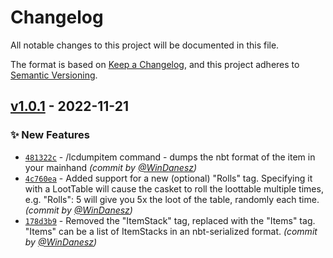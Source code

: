 # Changelog
All notable changes to this project will be documented in this file.

The format is based on [Keep a Changelog](https://keepachangelog.com/en/1.0.0/),
and this project adheres to [Semantic Versioning](https://semver.org/spec/v2.0.0.html).

 
## [v1.0.1] - 2022-11-21
### :sparkles: New Features
- [`481322c`](https://github.com/WinDanesz/LootCasket/commit/481322c65515b6c5aac2ff9d24efcd6c780262c8) - /lcdumpitem command - dumps the nbt format of the item in your mainhand *(commit by [@WinDanesz](https://github.com/WinDanesz))*
- [`4c760ea`](https://github.com/WinDanesz/LootCasket/commit/4c760eacf07cce9aca6e7f3b101024b05239f1a1) - Added support for a new (optional) "Rolls" tag. Specifying it with a LootTable will cause the casket to roll the loottable multiple times, e.g. "Rolls": 5 will give you 5x the loot of the table, randomly each time. *(commit by [@WinDanesz](https://github.com/WinDanesz))*
- [`178d3b9`](https://github.com/WinDanesz/LootCasket/commit/178d3b9335f2528c1977397e65628b9e6bb5bd85) - Removed the "ItemStack" tag, replaced with the "Items" tag. "Items" can be a list of ItemStacks in an nbt-serialized format. *(commit by [@WinDanesz](https://github.com/WinDanesz))*


[v1.0.1]: https://github.com/WinDanesz/LootCasket/compare/v1.0.0...v1.0.1